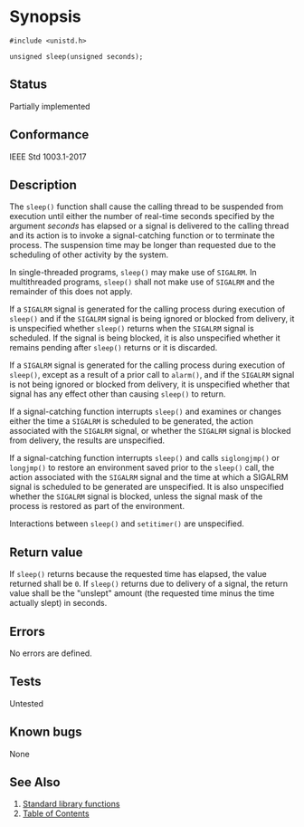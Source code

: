 # Synopsis

`#include <unistd.h>`

`unsigned sleep(unsigned seconds);`

## Status

Partially implemented

## Conformance

IEEE Std 1003.1-2017

## Description

The `sleep()` function shall cause the calling thread to be suspended from execution until either the number of
real-time seconds specified by the argument _seconds_ has elapsed or a signal is delivered to the calling thread and
its action is to invoke a signal-catching function or to terminate the process. The suspension time may be longer than
requested due to the scheduling of other activity by the system.

In single-threaded programs, `sleep()` may make use of `SIGALRM`. In multithreaded programs, `sleep()` shall not make
use of `SIGALRM` and the remainder of this does not apply.

If a `SIGALRM` signal is generated for the calling process during execution of `sleep()` and if the `SIGALRM` signal is
being ignored or blocked from delivery, it is unspecified whether `sleep()` returns when the `SIGALRM` signal is
scheduled. If the signal is being blocked, it is also unspecified whether it remains pending after `sleep()` returns or
it is discarded.

If a `SIGALRM` signal is generated for the calling process during execution of `sleep()`, except as a result of a prior
call to `alarm()`, and if the `SIGALRM` signal is not being ignored or blocked from delivery, it is unspecified
whether that signal has any effect other than causing `sleep()` to return.

If a signal-catching function interrupts `sleep()` and examines or changes either the time a `SIGALRM` is scheduled to
be generated, the action associated with the `SIGALRM` signal, or whether the `SIGALRM` signal is blocked from delivery,
the results are unspecified.

If a signal-catching function interrupts `sleep()` and calls `siglongjmp()` or `longjmp()` to restore an environment
saved prior to the `sleep()` call, the action associated with the `SIGALRM` signal and the time at which a SIGALRM
signal is scheduled to be generated are unspecified. It is also unspecified whether the `SIGALRM` signal is blocked,
unless the signal mask of the process is restored as part of the environment.

Interactions between `sleep()` and `setitimer()` are unspecified.

## Return value

If `sleep()` returns because the requested time has elapsed, the value returned shall be `0`. If `sleep()` returns due
to delivery of a signal, the return value shall be the "unslept" amount
(the requested time minus the time actually slept) in seconds.

## Errors

No errors are defined.

## Tests

Untested

## Known bugs

None

## See Also

1. [Standard library functions](../README.md)
2. [Table of Contents](../../../README.md)
